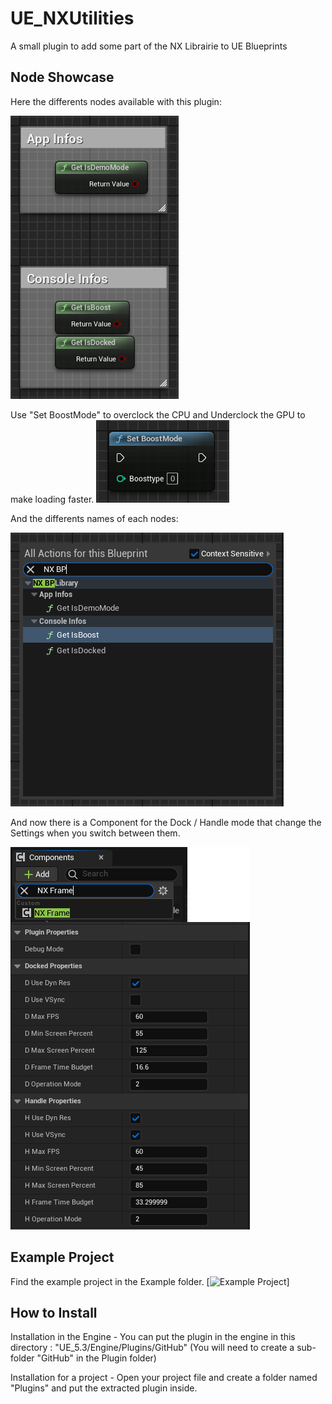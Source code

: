 # UE_NXUtilities
A small plugin to add some part of the NX Librairie to UE Blueprints

## Node Showcase
Here the differents nodes available with this plugin:

![Node Example](Documentation/Nodes.PNG)

Use "Set BoostMode" to overclock the CPU and Underclock the GPU to make loading faster.
![Boost Node](Documentation/Nodes_2.PNG)

And the differents names of each nodes: 

![Node Names](Documentation/Names.PNG)


And now there is a Component for the Dock / Handle mode that change the Settings when you switch between them.

![Dock Handle](Documentation/DynResSettings.PNG)

## Example Project

Find the example project in the Example folder.
[![Example Project](https://github.com/DiabloFox/UE_NXUtilities/releases/tag/Example)]

## How to Install

Installation in the Engine - You can put the plugin in the engine in this directory : "UE_5.3/Engine/Plugins/GitHub"
(You will need to create a sub-folder "GitHub" in the Plugin folder)

Installation for a project - Open your project file and create a folder named "Plugins" and put the extracted plugin inside.

